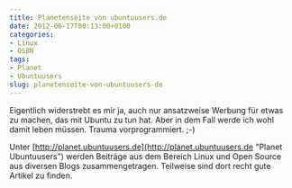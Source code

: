 ```yaml
---
title: Planetenseite von ubuntuusers.de
date: 2012-06-17T00:13:00+0100
categories:
- Linux
- OSBN
tags:
- Planet
- Ubuntuusers
slug: planetenseite-von-ubuntuusers-de
---
```

Eigentlich widerstrebt es mir ja, auch nur ansatzweise Werbung für etwas zu machen, das mit Ubuntu zu tun hat. Aber in dem Fall werde ich wohl damit leben müssen. Trauma vorprogrammiert. ;-)

Unter [http://planet.ubuntuusers.de](http://planet.ubuntuusers.de "Planet Ubuntuusers") werden Beiträge aus dem Bereich Linux und Open Source aus diversen Blogs zusammengetragen. Teilweise sind dort recht gute Artikel zu finden.
